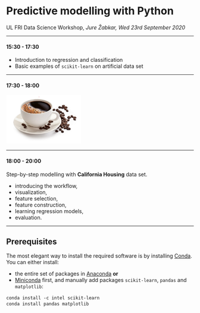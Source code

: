 # Predictive modelling with Python
UL FRI Data Science Workshop, *Jure Žabkar, Wed 23rd September 2020*

---

#### 15:30 - 17:30
- Introduction to regression and classification
- Basic examples of `scikit-learn` on artificial data set

---

#### 17:30 - 18:00
![Coffee break](coffee.png)

---

#### 18:00 - 20:00
Step-by-step modelling with **California Housing** data set.
- introducing the workflow,
- visualization,
- feature selection,
- feature construction,
- learning regression models,
- evaluation.

---

## Prerequisites

The most elegant way to install the required software is by installing [Conda](https://docs.conda.io/en/latest/). You can either install:
* the entire set of packages in [Anaconda](https://conda.io/projects/conda/en/latest/user-guide/install/index.html) **or**
* [Miniconda](https://docs.conda.io/en/latest/miniconda.html) first, and manually add packages `scikit-learn`, `pandas` and `matplotlib`:
```
conda install -c intel scikit-learn
conda install pandas matplotlib
```
